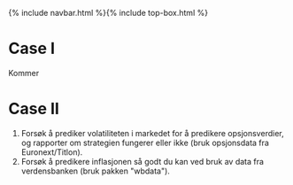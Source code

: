 {% include navbar.html %}{% include top-box.html %}

# Case I
Kommer

# Case II
1)	Forsøk å prediker volatiliteten i markedet for å predikere opsjonsverdier, og rapporter om strategien fungerer eller ikke (bruk opsjonsdata fra Euronext/Titlon). 
2)	Forsøk å predikere inflasjonen så godt du kan ved bruk av data fra verdensbanken (bruk pakken "wbdata"). 
